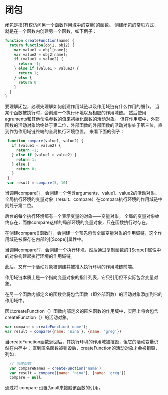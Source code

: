 # 闭包
  闭包是指(有权访问另一个函数作用域中的变量)的函数。
  创建闭包的常见方式，就是在一个函数内创建另一个函数，如下例子：
  ```js
  function createFunction(name) {
    return function(obj1, obj2) {
      var value1 = obj1[name];
      var value2 = obj2[name];
      if (value1 < value2) {
        return -1;
      } else if (value1 > value2) {
        return 1;
      } else {
        return 0
      }
    }
  }
  ```
  要理解闭包，必须先理解如何创建作用域链以及作用域链有什么作用的细节。
  当某个函数被执行时，会创建一个执行环境以及相应的作用域链。
  然后使用agruments和其他命名参数的值来初始化函数的活动对象。
  但在作用域中，外部函数的活动对象始终处于第二位，外部函数的外部函数的活动对象处于第三位，直到作为作用域链终端的全局执行环境位置。
  来看下面的例子：
  ```js
   function compare(value1, value2) {
     if (value1 < value2) {
       return -1;
     } else if (value1 > value2) {
       return 1;
     } else {
       return 0;
     }
   }
   var result = compare(5, 10)
  ```
  当调用compare时，会创建一个包含arguments、value1、value2的活动对象。
  全局执行环境的变量对象（result、compare）在compara执行环境的作用域链中则处于第二位。

  后台的每个执行环境都有一个表示变量的对象——变量对象。
  全局的变量对象始终存在，而像compare这样的局部环境的变量对象，只在函数执行时存在。
  
  在创建compare()函数时，会创建一个预先包含全局变量对象的作用域链，这个作用域链被保存在内部的[[Scope]]属性中。

  当调用compare时，会创建一个执行环境，然后通过复制函数的[[Scope]]属性中的对象构建起执行环境的作用域链。

  此后，又有一个活动对象被创建并被推入执行环境的作用域链前端。

  作用域链本质上是一个指向变量对象的指针列表，它只引用但不实际包含变量对象。

  在另一个函数内部定义的函数会将包含函数（即外部函数）的活动对象添加到它的作用域中。

  因此createFunction（）函数内部定义的匿名函数的作用域中，实际上将会包含createFunction（）的活动对象。

  ```js
  var compare = createFunction('name');
  var result = compare({name: 'nina'}, {name: 'greg'})
  ```
  当createFunction函数返回后，其执行环境的作用域被摧毁，但它的活动变量仍然在内存中；
  直到匿名函数被销毁后，createFunction的活动对象才会被销毁，列如：
  ```js
    // 创建函数
    var compareNames = createFunction('name')
    var result = compare({name: 'nina'}, {name: 'greg'})
    compare = null;
  ```
  通过将 compare 设置为null来接触该函数的引用。